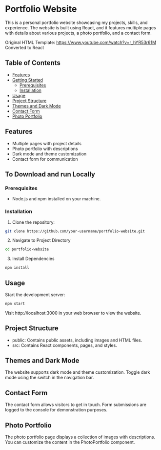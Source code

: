 # Portfolio Website

This is a personal portfolio website showcasing my projects, skills, and experience. 
The website is built using React, and it features multiple pages with details about 
various projects, a photo portfolio, and a contact form.

Original HTML Template: https://www.youtube.com/watch?v=r_hYR53r61M
Converted to React

## Table of Contents

- [Features](#features)
- [Getting Started](#getting-started)
  - [Prerequisites](#prerequisites)
  - [Installation](#installation)
- [Usage](#usage)
- [Project Structure](#project-structure)
- [Themes and Dark Mode](#themes-and-dark-mode)
- [Contact Form](#contact-form)
- [Photo Portfolio](#photo-portfolio)

## Features

- Multiple pages with project details
- Photo portfolio with descriptions
- Dark mode and theme customization
- Contact form for communication

## To Download and run Locally

### Prerequisites

- Node.js and npm installed on your machine.

### Installation

1. Clone the repository:

```bash
git clone https://github.com/your-username/portfolio-website.git
```

2. Navigate to Project Directory 

```bash
cd portfolio-website
```

3. Install Dependencies

```bash
npm install
```

## Usage

Start the development server:

```bash
npm start
```

Visit http://localhost:3000 in your web browser to view the website.

## Project Structure
 - public: Contains public assets, including images and HTML files.
 - src: Contains React components, pages, and styles.

## Themes and Dark Mode
The website supports dark mode and theme customization. Toggle dark mode using the switch in the navigation bar.

## Contact Form
The contact form allows visitors to get in touch. Form submissions are logged to the console for demonstration purposes.

## Photo Portfolio
The photo portfolio page displays a collection of images with descriptions. You can customize the content in the PhotoPortfolio component.